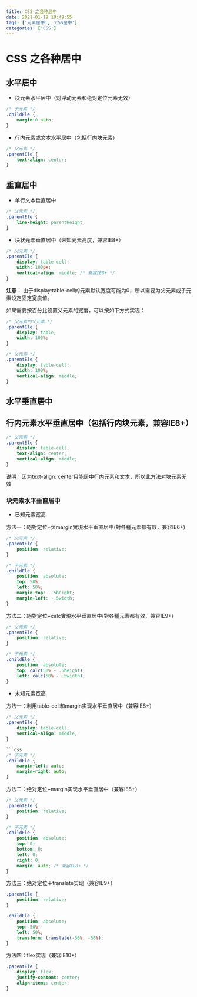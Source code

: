 ```yaml
---
title: CSS 之各种居中
date: 2021-01-19 19:49:55
tags: ['元素居中', 'CSS居中']
categories: ['CSS']
---
```


# CSS 之各种居中

## 水平居中

- 块元素水平居中（对浮动元素和绝对定位元素无效）

```css
/* 子元素 */
.childEle {
    margin:0 auto;
}
```

- 行内元素或文本水平居中（包括行内块元素）

```css
/* 父元素 */
.parentEle {
    text-align: center;
}
```

## 垂直居中

- 单行文本垂直居中

```css
/* 父元素 */
.parentEle {
    line-height: parentHeight;
}
```


- 块状元素垂直居中（未知元素高度，兼容IE8+）

```css
/* 父元素 */
.parentEle {
    display: table-cell;
    width: 100px;
    vertical-align: middle; /* 兼容IE8+ */
}
```

**注意：** 由于display:table-cell的元素默认宽度可能为0，所以需要为父元素或子元素设定固定宽度值。

如果需要按百分比设置父元素的宽度，可以按如下方式实现：

```css
/* 父元素的父元素 */
.parentEle {
    display: table;
    width: 100%;
}
```

```css
/* 父元素 */
.parentEle {
    display: table-cell;
    width: 100%;
    vertical-align: middle;
}
```

## 水平垂直居中

## 行内元素水平垂直居中（包括行内块元素，兼容IE8+）

```css
/* 父元素 */
.parentEle {
    display: table-cell;
    text-align: center;
    vertical-align: middle;
}
```

说明：因为text-align: center只能居中行内元素和文本，所以此方法对块元素无效

### 块元素水平垂直居中

- 已知元素宽高

方法一：絕對定位+负margin實現水平垂直居中(對各種元素都有效，兼容IE6+)

```css
/* 父元素 */
.parentEle {
    position: relative;
}

/* 子元素 */
.childEle {
    position: absolute;
    top: 50%;
    left: 50%;
    margin-top: -.5height;
    margin-left: -.5width;
}
```

方法二：絕對定位+calc實現水平垂直居中(對各種元素都有效，兼容IE9+)

```css
/* 父元素 */
.parentEle {
    position: relative;
}

/* 子元素 */
.childEle {
    position: absolute;
    top: calc(50% - .5height);
    left: calc(50% - .5width);
}
```

- 未知元素宽高

方法一：利用table-cell和margin实现水平垂直居中（兼容IE8+）

```css
/* 父元素 */
.parentEle {
    display: table-cell;
    vertical-align: middle;
}

```css
/* 子元素 */
.childEle {
    margin-left: auto;
    margin-right: auto;
}
```


方法二：绝对定位+margin实现水平垂直居中（兼容IE8+）

```css
/* 父元素 */
.parentEle {
    position: relative;
}

/* 子元素 */
.childEle {
    position: absolute;
    top: 0;
    bottom: 0;
    left: 0;
    right: 0;
    margin: auto; /* 兼容IE8+ */
}
```

方法三：绝对定位＋translate实现（兼容IE9+）

```css
.parentEle {
    position: relative;
}

.childEle {
    position: absolute;
    top: 50%;
    left: 50%;
    transform: translate(-50%, -50%);
}
```

方法四：flex实现（兼容IE10+）

```css
.parentEle {
    display: flex;
    justify-content: center;
    align-items: center;
}
```
